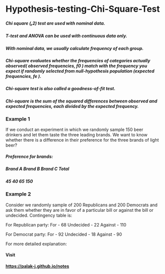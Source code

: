 # Hypothesis-testing-Chi-Square-Test

##### Chi square (ᵪ2) test are used with nominal data.
##### T-test and ANOVA can be used with continuous data only.
##### With nominal data, we usually calculate frequency of each group.
##### Chi-square evaluates whether the frequencies of categories actually observed( observed frequencies, f0 ) match with the frequency you expect if randomly selected from null-hypothesis population (expected frequencies, fe ).
##### Chi-square test is also called a goodness-of-fit test.

##### Chi-square is the sum of the squared differences between observed and expected frequencies, each divided by the expected frequency.

### Example 1
If we conduct an experiment in which we randomly sample 150 beer drinkers and let them taste the three leading brands.  We want to know whether there is a difference in their preference for the three brands of light beer?

##### Preference for brands:

##### Brand A	Brand B	Brand C	Total 
##### 45	40	65	150



### Example 2
Consider we randomly sample of 200 Republicans and 200 Democrats and ask them whether they are in favor of a particular bill or against the bill or undecided. 
Contingency table is:
       
For Republican party:
For - 68
Undecided - 22
Against - 110

For Democrat party:
For - 92
Undecided - 18
Against - 90



For more detailed explanation:
#### Visit
#### https://palak-j.github.io/notes
